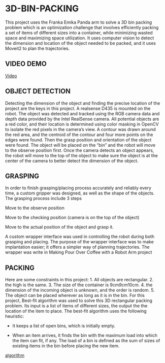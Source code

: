 # 3D-BIN-PACKING
This project uses the Franka Emika Panda arm to solve a 3D bin packing problem which is an optimization challenge that involves efficiently packing a set of items of different sizes into a container, while minimizing wasted space and maximizing space utilization. It uses computer vision to detect the dimension and location of the object needed to be packed, and it uses Moveit2 to plan the trajectories.
## VIDEO DEMO

[Video](https://www.youtube.com/embed/CVzJDIRWqrI)

## OBJECT DETECTION
Detecting the dimension of the object and finding the precise location of the project are the keys in this project. A realsense D435 is mounted on the robot. The object was detected and tracked using the RGB camera data and depth data provided by the Intel RealSense camera. All potential objects are a red color, and their location is determined using color masking in OpenCV to isolate the red pixels in the camera’s view. A contour was drawn around the red area, and the centroid of the contour and four more points on the edges were found. Then the grasp position and orientation of the object were found.
The object will be placed on the “bin” and the robot will move to the observe position first. Once the camera detects an object appears, the robot will move to the top of the object to make sure the object is at the center of the camera to better detect the dimension of the object.

## GRASPING
In order to finish grasping/placing process accurately and reliably every time, a custom gripper was designed, as well as the shape of the objects.
The grasping process include 3 steps

Move to the observe position

Move to the checking position (camera is on the top of the object)

Move to the actual position of the object and grasp it.

A custom wrapper interface was used in controlling the robot during both grasping and placing. The purpose of the wrapper interface was to make implantation easier; it offers a simpler way of planning trajectories. The wrapper was write in Making Pour Over Coffee with a Robot Arm project

## PACKING
Here are some constraints in this project: 1. All objects are rectangular. 2. the high is the same. 3. The size of the container is 9cm*9cm*10cm. 4. the dimension of the incoming object is unknown, and the order is random. 5. The object can be placed wherever as long as it is in the bin. For this project, Best-fit algorithm was used to solve this 3D rectangular packing problem. Its input is a list of items of different sizes, the output the the location of the item to place. The best-fit algorithm uses the following heuristic:

* It keeps a list of open bins, which is initially empty.

* When an item arrives, it finds the bin with the maximum load into which the item can fit, if any. The load of a bin is defined as the sum of sizes of existing items in the bin before placing the new item.

[algorithm](https://github.com/JihaiZhao/Winter-project/assets/99274626/e4339a79-82e5-4b08-babe-ccb37b7ddc13)

